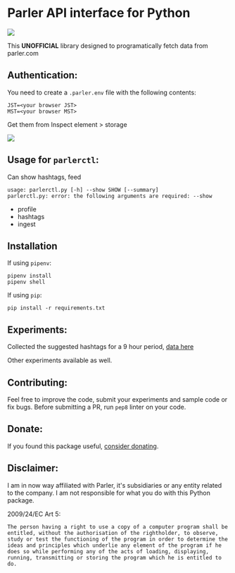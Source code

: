 # Parler API interface for Python

![](https://i.imgur.com/CmAmSBF.jpg)

This **UNOFFICIAL** library designed to programatically fetch data from parler.com

## Authentication:

You need to create a `.parler.env` file with the following contents:

````
JST=<your browser JST>
MST=<your browser MST>
````

Get them from Inspect element > storage

![](https://i.imgur.com/IP2bimo.png)

## Usage for `parlerctl`:

Can show hashtags, feed

````
usage: parlerctl.py [-h] --show SHOW [--summary]
parlerctl.py: error: the following arguments are required: --show
````

- profile
- hashtags
- ingest

## Installation

If using `pipenv`:

```
pipenv install
pipenv shell
```

If using `pip`:

```
pip install -r requirements.txt
```

## Experiments:

Collected the suggested hashtags for a 9 hour period, [data here](./sampledata/hashtags.csv)

Other experiments available as well.

## Contributing:

Feel free to improve the code, submit your experiments and sample code or fix bugs. Before submitting a PR, run `pep8` linter on your code.


## Donate:

If you found this package useful, [consider donating](https://paypal.me/konradit).

## Disclaimer:

I am in now way affiliated with Parler, it's subsidiaries or any entity related to the company. I am not responsible for what you do with this Python package.

2009/24/EC Art 5:

````
The person having a right to use a copy of a computer program shall be entitled, without the authorisation of the rightholder, to observe, study or test the functioning of the program in order to determine the ideas and principles which underlie any element of the program if he does so while performing any of the acts of loading, displaying, running, transmitting or storing the program which he is entitled to do.
````